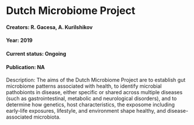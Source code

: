 # **Dutch Microbiome Project**

#### Creators: R. Gacesa, A. Kurilshikov 

#### Year: 2019

#### Current status: Ongoing

#### Publication: NA

Description: The aims of the Dutch Microbiome Project are to establish gut microbiome patterns associated with health, to identify microbial pathobionts in disease, either specific or shared across multiple diseases (such as gastrointestinal, metabolic and neurological disorders), and to determine how genetics, host characteristics, the exposome including early-life exposures, lifestyle, and environment shape healthy, and disease-associated microbiota.
